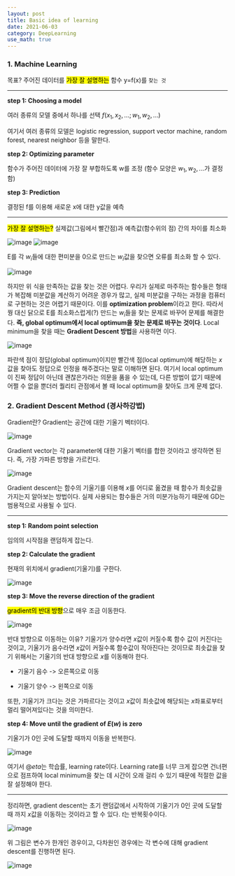 ```yaml
---
layout: post
title: Basic idea of learning
date: 2021-06-03
category: DeepLearning
use_math: true
---
```


### 1. Machine Learning


목표? 주어진 데이터를 <mark>가장 잘 설명하는</mark> 함수 y=f(x)를 `찾는 것`

---

**step 1: Choosing a model**

여러 종류의 모델 중에서 하나를 선택 $f(x_{1},x_{2},...; w_{1},w_{2},...)$

여기서 여러 종류의 모델은 logistic regression, support vector machine, random forest, nearest neighbor 등을 말한다.

**step 2: Optimizing parameter**

함수가 주어진 데이터에 가장 잘 부합하도록 w를 조정 (함수 모양은 $w_{1},w_{2},...$가 결정함)

**step 3: Prediction**

결정된 f를 이용해 새로운 x에 대한 y값을 예측

---

<mark>가장 잘 설명하는?</mark> 실제값(그림에서 빨간점)과 예측값(함수위의 점) 간의 차이를 최소화

![image](https://user-images.githubusercontent.com/61526722/120601124-8588e300-c484-11eb-92a8-26746059395d.png)
![image](https://user-images.githubusercontent.com/61526722/120601186-9afe0d00-c484-11eb-9a92-2029a73304b7.png)

E를 각 $w_{i}$들에 대한 편미분을 0으로 만드는 $w_{i}$값을 찾으면 오류를 최소화 할 수 있다.

![image](https://user-images.githubusercontent.com/61526722/120601246-ab15ec80-c484-11eb-822f-7804d04e3230.png)

하지만 위 식을 만족하는 값을 찾는 것은 어렵다. 우리가 실제로 마주하는 함수들은 형태가 복잡해 미분값을 계산하기 어려운 경우가 많고, 실제 미분값을 구하는 과정을 컴퓨터로 구현하는 것은 어렵기 때문이다. 이를 **optimization problem**이라고 한다. 따라서 꿩 대신 닭으로 E를 최소화스럽게(?) 만드는 $w_{i}$들을 찾는 문제로 바꾸어 문제를 해결한다. **즉, global optimum에서 local optimum을 찾는 문제로 바꾸는 것이다**. Local minimum을 찾을 때는 **Gradient Descent 방법**을 사용하면 이다. 

![image](https://user-images.githubusercontent.com/61526722/120658787-b424af00-c4c0-11eb-9041-89d93d8f6d7a.png)

파란색 점이 정답(global optimum)이지만 빨간색 점(local optimum)에 해당하는 $x$ 값을 찾아도 정답으로 인정을 해주겠다는 말로 이해하면 된다. 여기서 local optimum이 진짜 정답이 아닌데 괜찮은가라는 의문을 품을 수 있는데, 다른 방법이 없기 때문에 어쩔 수 없을 뿐더러 퀄리티 관점에서 볼 때 local optimum을 찾아도 크게 문제 없다.


### 2. Gradient Descent Method (경사하강법)


Gradient란? Gradient는 공간에 대한 기울기 벡터이다.

![image](https://user-images.githubusercontent.com/61526722/120653879-17f8a900-c4bc-11eb-8aa5-fc332dee6345.png)

Gradient vector는 각 parameter에 대한 기울기 벡터를 합한 것이라고 생각하면 된다. 즉, 가장 가파른 방향을 가르킨다.

![image](https://user-images.githubusercontent.com/61526722/120654198-67d77000-c4bc-11eb-844c-64cdd0449f83.png)

Gradient descent는 함수의 기울기를 이용해 $x$를 어디로 옮겼을 때 함수가 최솟값을 가지는지 알아보는 방법이다. 실제 사용되는 함수들은 거의 미분가능하기 때문에 GD는 범용적으로 사용될 수 있다.

---

**step 1: Random point selection**

임의의 시작점을 랜덤하게 잡는다.

**step 2: Calculate the gradient**

현재의 위치에서 gradient(기울기)를 구한다.

![image](https://user-images.githubusercontent.com/61526722/120654731-edf3b680-c4bc-11eb-953e-ace8e08174e5.png)

**step 3: Move the reverse direction of the gradient**

<mark>gradient의 반대 방향</mark>으로 매우 조금 이동한다.

![image](https://user-images.githubusercontent.com/61526722/120655034-357a4280-c4bd-11eb-92d0-1a35f19b6173.png)

반대 방향으로 이동하는 이유? 기울기가 양수라면 $x$값이 커질수록 함수 값이 커진다는 것이고, 기울기가 음수라면 $x$값이 커질수록 함수값이 작아진다는 것이므로 최솟값을 찾기 위해서는 기울기의 반대 방향으로 $x$를 이동해야 한다.

* 기울기 음수 -> 오른쪽으로 이동

* 기울기 양수 -> 왼쪽으로 이동

또한, 기울기가 크다는 것은 가파르다는 것이고 $x$값이 최솟값에 해당되는 $x$좌표로부터 멀리 떨어져있다는 것을 의미한다.

**step 4: Move until the gradient of $E(w)$ is zero**

기울기가 0인 곳에 도달할 때까지 이동을 반복한다.

![image](https://user-images.githubusercontent.com/61526722/120656903-f77e1e00-c4be-11eb-90d8-16d9badcba46.png)

여기서 $@eta$는 학습률, learning rate이다. Learning rate를 너무 크게 잡으면 건너편으로 점프하여 local minimum을 찾는 데 시간이 오래 걸리 수 있기 때문에 적절한 값을 잘 설정해야 한다.

---

정리하면, gradient descent는 초기 랜덤값에서 시작하여 기울기가 0인 곳에 도달할 때 까지 $x$값을 이동하는 것이라고 할 수 있다. $t$는 반복횟수이다.

![image](https://user-images.githubusercontent.com/61526722/120657194-41670400-c4bf-11eb-9f13-9d451b08c5e9.png)

위 그림은 변수가 한개인 경우이고, 다차원인 경우에는 각 변수에 대해 gradient descent를 진행하면 된다.

![image](https://user-images.githubusercontent.com/61526722/120657403-6d828500-c4bf-11eb-83eb-c7f0a0af9dc7.png)


